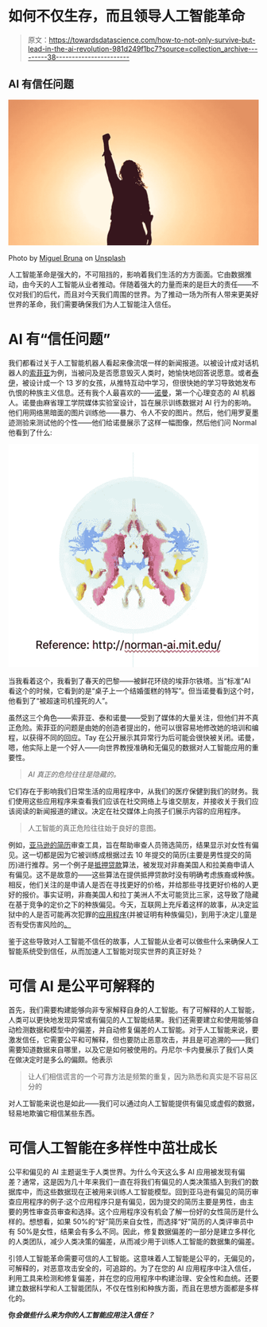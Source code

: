 # 如何不仅生存，而且领导人工智能革命

> 原文：<https://towardsdatascience.com/how-to-not-only-survive-but-lead-in-the-ai-revolution-981d249f1bc7?source=collection_archive---------38----------------------->

## AI 有信任问题

![](img/a00c11624aecf995953a2b397c6304b1.png)

Photo by [Miguel Bruna](https://unsplash.com/@mbrunacr?utm_source=unsplash&utm_medium=referral&utm_content=creditCopyText) on [Unsplash](https://unsplash.com/s/photos/revolution?utm_source=unsplash&utm_medium=referral&utm_content=creditCopyText)

人工智能革命是强大的，不可阻挡的，影响着我们生活的方方面面。它由数据推动，由今天的人工智能从业者推动。伴随着强大的力量而来的是巨大的责任——不仅对我们的后代，而且对今天我们周围的世界。为了推动一场为所有人带来更美好世界的革命，我们需要确保我们为人工智能注入信任。

# **AI 有“信任问题”**

我们都看过关于人工智能机器人看起来像流氓一样的新闻报道。以被设计成对话机器人的[索菲亚](https://www.youtube.com/watch?v=W0_DPi0PmF0)为例，当被问及是否愿意毁灭人类时，她愉快地回答说愿意。或者[泰伊](https://en.wikipedia.org/wiki/Tay_(bot))，被设计成一个 13 岁的女孩，从推特互动中学习，但很快她的学习导致她发布仇恨的种族主义信息。还有我个人最喜欢的——[诺曼](http://norman-ai.mit.edu/)，第一个心理变态的 AI 机器人。诺曼由麻省理工学院媒体实验室设计，旨在展示训练数据对 AI 行为的影响。他们用网络黑暗面的图片训练他——暴力、令人不安的图片。然后，他们用罗夏墨迹测验来测试他的个性——他们给诺曼展示了这样一幅图像，然后他们问 Normal 他看到了什么:

![](img/dd3d584c4e587fdc63aceb7ffc5ceeb8.png)

当我看着这个，我看到了春天的巴黎——被鲜花环绕的埃菲尔铁塔。当“标准”AI 看这个的时候，它看到的是“桌子上一个结婚蛋糕的特写”。但当诺曼看到这个时，他看到了“被超速司机撞死的人”。

虽然这三个角色——索菲亚、泰和诺曼——受到了媒体的大量关注，但他们并不真正危险。索菲亚的问题是由她的创造者提出的，他可以很容易地修改她的培训和编程，以获得不同的回应。Tay 在公开展示其异常行为后可能会很快被关闭。诺曼，嗯，他实际上是一个好人——向世界教授准确和无偏见的数据对人工智能应用的重要性。

> *AI 真正的危险往往是隐藏的。*

它们存在于影响我们日常生活的应用程序中，从我们的医疗保健到我们的财务。我们使用这些应用程序来查看我们应该在社交网络上与谁交朋友，并接收关于我们应该阅读的新闻报道的建议。决定在社交媒体上向孩子们展示内容的应用程序。

> 人工智能的真正危险往往始于良好的意图。

例如，[亚马逊的简历](https://www.reuters.com/article/us-amazon-com-jobs-automation-insight/amazon-scraps-secret-ai-recruiting-tool-that-showed-bias-against-women-idUSKCN1MK08G)审查工具，旨在帮助审查人员筛选简历，结果显示对女性有偏见。这一切都是因为它被训练成根据过去 10 年提交的简历(主要是男性提交的简历)进行推荐。另一个例子是[抵押贷款](https://news.berkeley.edu/story_jump/mortgage-algorithms-perpetuate-racial-bias-in-lending-study-finds/)算法，被发现对非裔美国人和拉美裔申请人有偏见。这不是故意的——这些算法在提供抵押贷款时没有明确考虑族裔或种族。相反，他们关注的是申请人是否在寻找更好的价格，并给那些寻找更好价格的人更好的报价。事实证明，非裔美国人和拉丁美洲人不太可能货比三家，这导致了隐藏在基于竞争的定价之下的种族偏见。今天，互联网上充斥着这样的故事，从决定监狱中的人是否可能再次犯罪的[应用程序](https://en.wikipedia.org/wiki/COMPAS_(software))(并被证明有种族偏见)，到用于决定儿童是否有受伤害风险的[。](https://www.theguardian.com/society/2019/nov/18/child-protection-ai-predict-prevent-risks)

鉴于这些导致对人工智能不信任的故事，人工智能从业者可以做些什么来确保人工智能系统受到信任，从而加速人工智能对现实世界的真正好处？

# **可信 AI 是公平可解释的**

首先，我们需要构建能够向非专家解释自身的人工智能。有了可解释的人工智能，人类可以更快地发现异常或有偏见的人工智能结果。我们还需要建立和使用能够自动检测数据和模型中的偏差，并自动修复偏差的人工智能。对于人工智能来说，要激发信任，它需要公平和可解释，但也要防止恶意攻击，并且是可追溯的——我们需要知道数据来自哪里，以及它是如何被使用的。丹尼尔·卡内曼展示了我们人类在做决定时是多么的偏颇。他表示

> 让人们相信谎言的一个可靠方法是频繁的重复，因为熟悉和真实是不容易区分的

对人工智能来说也是如此——我们可以通过向人工智能提供有偏见或虚假的数据，轻易地欺骗它相信某些东西。

# **可信人工智能在多样性中茁壮成长**

公平和偏见的 AI 主题诞生于人类世界。为什么今天这么多 AI 应用被发现有偏差？通常，这是因为几十年来我们一直在将我们有偏见的人类决策插入到我们的数据库中，而这些数据现在正被用来训练人工智能模型。回到亚马逊有偏见的简历审查应用程序的例子:这个应用程序只是有偏见，因为提交的简历主要是男性，由主要的男性审查员审查和选择。这个应用程序没有机会了解一份好的女性简历是什么样的。想想看，如果 50%的“好”简历来自女性，而选择“好”简历的人类评审员中有 50%是女性，结果会有多么不同。因此，修复数据偏差的一部分是建立多样化的人类团队，减少人类决策的偏差，从而减少用于训练人工智能的数据集的偏差。

引领人工智能革命需要可信的人工智能。这意味着人工智能是公平的，无偏见的，可解释的，对恶意攻击安全的，可追踪的。为了在您的 AI 应用程序中注入信任，利用工具来检测和修复偏差，并在您的应用程序中构建治理、安全性和血统。还要建立数据科学和人工智能团队，不仅在性别和种族方面，而且在思想方面都是多样化的。

**你*会做些什么来为你的人工智能应用注入信任？***